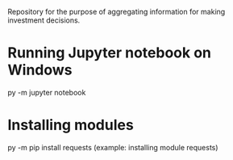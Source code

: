 Repository for the purpose of aggregating information for making investment decisions.

# Running Jupyter notebook on Windows

py -m jupyter notebook

# Installing modules

py -m pip install requests (example: installing module requests)